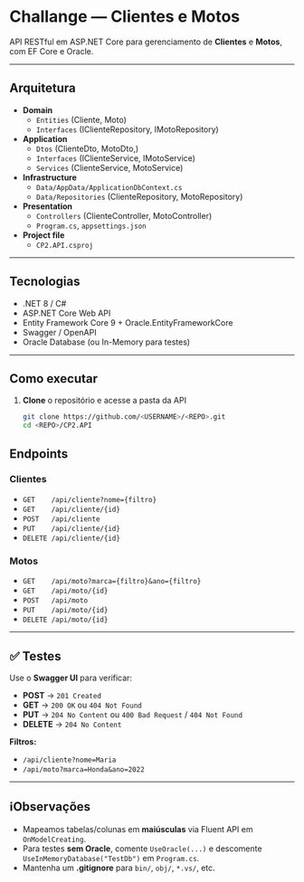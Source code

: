 # Challange — Clientes e Motos

API RESTful em ASP.NET Core para gerenciamento de **Clientes** e **Motos**, com EF Core e Oracle.

---

##  Arquitetura  

- **Domain**  
  - `Entities` (Cliente, Moto)  
  - `Interfaces` (IClienteRepository, IMotoRepository)  
- **Application**  
  - `Dtos` (ClienteDto, MotoDto,)  
  - `Interfaces` (IClienteService, IMotoService)  
  - `Services` (ClienteService, MotoService)  
- **Infrastructure**  
  - `Data/AppData/ApplicationDbContext.cs`  
  - `Data/Repositories` (ClienteRepository, MotoRepository)  
- **Presentation**  
  - `Controllers` (ClienteController, MotoController)  
  - `Program.cs`, `appsettings.json`  
- **Project file**  
  - `CP2.API.csproj`  

---

## Tecnologias  

- .NET 8 / C#  
- ASP.NET Core Web API  
- Entity Framework Core 9 + Oracle.EntityFrameworkCore  
- Swagger / OpenAPI  
- Oracle Database (ou In-Memory para testes)  

---

##  Como executar  

1. **Clone** o repositório e acesse a pasta da API  
   ```bash
   git clone https://github.com/<USERNAME>/<REPO>.git
   cd <REPO>/CP2.API

## Endpoints

### Clientes
- `GET    /api/cliente?nome={filtro}`
- `GET    /api/cliente/{id}`
- `POST   /api/cliente`
- `PUT    /api/cliente/{id}`
- `DELETE /api/cliente/{id}`

### Motos
- `GET    /api/moto?marca={filtro}&ano={filtro}`
- `GET    /api/moto/{id}`
- `POST   /api/moto`
- `PUT    /api/moto/{id}`
- `DELETE /api/moto/{id}`

---

## ✅ Testes

Use o **Swagger UI** para verificar:

- **POST** → `201 Created`
- **GET**  → `200 OK` ou `404 Not Found`
- **PUT**  → `204 No Content` ou `400 Bad Request` / `404 Not Found`
- **DELETE** → `204 No Content`

**Filtros:**
- `/api/cliente?nome=Maria`
- `/api/moto?marca=Honda&ano=2022`

---

## ℹObservações

- Mapeamos tabelas/colunas em **maiúsculas** via Fluent API em `OnModelCreating`.  
- Para testes **sem Oracle**, comente `UseOracle(...)` e descomente  
  `UseInMemoryDatabase("TestDb")` em `Program.cs`.  
- Mantenha um **.gitignore** para `bin/`, `obj/`, `*.vs/`, etc.  

